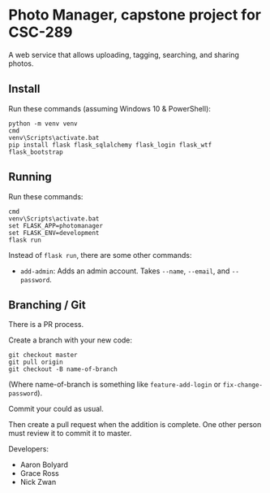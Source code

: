 # Photo Manager, capstone project for CSC-289
A web service that allows uploading, tagging, searching, and sharing photos.

## Install
Run these commands (assuming Windows 10 & PowerShell):

```
python -m venv venv
cmd
venv\Scripts\activate.bat
pip install flask flask_sqlalchemy flask_login flask_wtf flask_bootstrap
```

## Running
Run these commands:

```
cmd
venv\Scripts\activate.bat
set FLASK_APP=photomanager
set FLASK_ENV=development
flask run
```

Instead of `flask run`, there are some other commands:

* `add-admin`: Adds an admin account. Takes `--name`, `--email`, and `--password`.

## Branching / Git
There is a PR process.

Create a branch with your new code:

```
git checkout master
git pull origin
git checkout -B name-of-branch
```

(Where name-of-branch is something like `feature-add-login` or `fix-change-password`).

Commit your could as usual.

Then create a pull request when the addition is complete. One other person must review it to commit it to master.

Developers:
* Aaron Bolyard
* Grace Ross
* Nick Zwan
